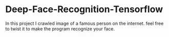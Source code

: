 # Deep-Face-Recognition-Tensorflow

In this project I crawled image of a famous person on the internet. feel free to twist it to make the program recognize your face.
